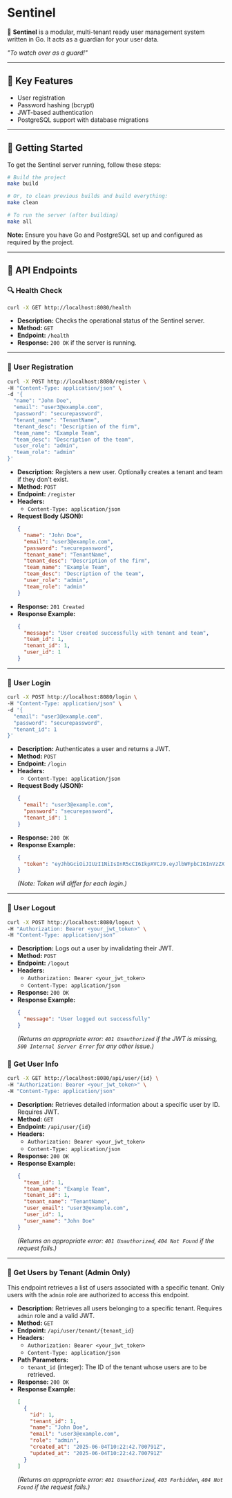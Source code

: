 # Sentinel

🚀 **Sentinel** is a modular, multi-tenant ready user management system written in Go. It acts as a guardian for your user data.

*"To watch over as a guard!"*

---

## 🔑 Key Features

- User registration
- Password hashing (bcrypt)
- JWT-based authentication
- PostgreSQL support with database migrations

---

## 🚀 Getting Started

To get the Sentinel server running, follow these steps:

```bash
# Build the project
make build

# Or, to clean previous builds and build everything:
make clean

# To run the server (after building)
make all
```

**Note:** Ensure you have Go and PostgreSQL set up and configured as required by the project.

---

## 📡 API Endpoints

### 🔍 Health Check

```bash
curl -X GET http://localhost:8080/health
```

- **Description:** Checks the operational status of the Sentinel server.
- **Method:** `GET`
- **Endpoint:** `/health`
- **Response:** `200 OK` if the server is running.

---

### 📝 User Registration

```bash
curl -X POST http://localhost:8080/register \
-H "Content-Type: application/json" \
-d '{
  "name": "John Doe",
  "email": "user3@example.com",
  "password": "securepassword",
  "tenant_name": "TenantName",
  "tenant_desc": "Description of the firm",
  "team_name": "Example Team",
  "team_desc": "Description of the team",
  "user_role": "admin",
  "team_role": "admin"
}'
```

- **Description:** Registers a new user. Optionally creates a tenant and team if they don't exist.
- **Method:** `POST`
- **Endpoint:** `/register`
- **Headers:**
  - `Content-Type: application/json`
- **Request Body (JSON):**
  ```json
  {
    "name": "John Doe",
    "email": "user3@example.com",
    "password": "securepassword",
    "tenant_name": "TenantName",
    "tenant_desc": "Description of the firm",
    "team_name": "Example Team",
    "team_desc": "Description of the team",
    "user_role": "admin",
    "team_role": "admin"
  }
  ```
- **Response:** `201 Created`
- **Response Example:**
  ```json
  {
    "message": "User created successfully with tenant and team",
    "team_id": 1,
    "tenant_id": 1,
    "user_id": 1
  }
  ```

---

### 🔐 User Login

```bash
curl -X POST http://localhost:8080/login \
-H "Content-Type: application/json" \
-d '{
  "email": "user3@example.com",
  "password": "securepassword",
  "tenant_id": 1
}'
```

- **Description:** Authenticates a user and returns a JWT.
- **Method:** `POST`
- **Endpoint:** `/login`
- **Headers:**
  - `Content-Type: application/json`
- **Request Body (JSON):**
  ```json
  {
    "email": "user3@example.com",
    "password": "securepassword",
    "tenant_id": 1
  }
  ```
- **Response:** `200 OK`
- **Response Example:**
  ```json
  {
    "token": "eyJhbGciOiJIUzI1NiIsInR5cCI6IkpXVCJ9.eyJlbWFpbCI6InVzZXIzQGV4YW1wbGUuY29tIiwidGVuYW50X2lkIjoxLCJyb2xlIjoiYWRtaW4iLCJleHAiOjE3NDc0Nzc4NzB9.UD96ERyBSyjzHHMK9eUtmyaFSyvlFe1xxAzOjwbfUus"
  }
  ```
  *(Note: Token will differ for each login.)*

---



### 🚪 User Logout

```bash
curl -X POST http://localhost:8080/logout \
-H "Authorization: Bearer <your_jwt_token>" \
-H "Content-Type: application/json"
```

- **Description:** Logs out a user by invalidating their JWT.
- **Method:** `POST`
- **Endpoint:** `/logout`
- **Headers:**
  - `Authorization: Bearer <your_jwt_token>`
  - `Content-Type: application/json`
- **Response:** `200 OK`
- **Response Example:**
  ```json
  {
    "message": "User logged out successfully"
  }
  ```
  *(Returns an appropriate error: `401 Unauthorized` if the JWT is missing, `500 Internal Server Error` for any other issue.)*

### 👤 Get User Info

```bash
curl -X GET http://localhost:8080/api/user/{id} \
-H "Authorization: Bearer <your_jwt_token>" \
-H "Content-Type: application/json"
```

- **Description:** Retrieves detailed information about a specific user by ID. Requires JWT.
- **Method:** `GET`
- **Endpoint:** `/api/user/{id}`
- **Headers:**
  - `Authorization: Bearer <your_jwt_token>`
  - `Content-Type: application/json`
- **Response:** `200 OK`
- **Response Example:**
  ```json
  {
    "team_id": 1,
    "team_name": "Example Team",
    "tenant_id": 1,
    "tenant_name": "TenantName",
    "user_email": "user3@example.com",
    "user_id": 1,
    "user_name": "John Doe"
  }
  ```
  *(Returns an appropriate error: `401 Unauthorized`, `404 Not Found` if the request fails.)*

---


### 🏢 Get Users by Tenant (Admin Only)

This endpoint retrieves a list of users associated with a specific tenant. Only users with the `admin` role are authorized to access this endpoint.

- **Description:** Retrieves all users belonging to a specific tenant. Requires `admin` role and a valid JWT.
- **Method:** `GET`
- **Endpoint:** `/api/user/tenant/{tenant_id}`
- **Headers:**
  - `Authorization: Bearer <your_jwt_token>`
  - `Content-Type: application/json`
- **Path Parameters:**
  - `tenant_id` (integer): The ID of the tenant whose users are to be retrieved.
- **Response:** `200 OK`
- **Response Example:**
  ```json
  [
    {
      "id": 1,
      "tenant_id": 1,
      "name": "John Doe",
      "email": "user3@example.com",
      "role": "admin",
      "created_at": "2025-06-04T10:22:42.700791Z",
      "updated_at": "2025-06-04T10:22:42.700791Z"
    }
  ]
  ```
  *(Returns an appropriate error: `401 Unauthorized`, `403 Forbidden`, `404 Not Found` if the request fails.)*

